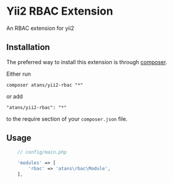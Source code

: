 Yii2 RBAC Extension
===================
An RBAC extension for yii2

Installation
------------

The preferred way to install this extension is through [composer](http://getcomposer.org/download/).

Either run

```
composer atans/yii2-rbac "*"
```

or add

```
"atans/yii2-rbac": "*"
```

to the require section of your `composer.json` file.


Usage
-----


```php
    // config/main.php

    'modules' => [
        'rbac' => 'atans\rbac\Module',
    ],